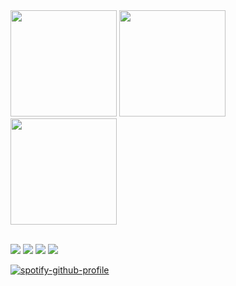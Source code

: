 
 <div>
 <img height="170em" src="https://s3.us-west-2.amazonaws.com/secure.notion-static.com/80fe180d-3ee8-4f87-b6f8-685748692bd0/prog.gif?X-Amz-Algorithm=AWS4-HMAC-SHA256&X-Amz-Credential=AKIAT73L2G45O3KS52Y5%2F20211021%2Fus-west-2%2Fs3%2Faws4_request&X-Amz-Date=20211021T023858Z&X-Amz-Expires=86400&X-Amz-Signature=5f5160b7e7b25556227f9e4614db3459794b16310ad257074919bb7d47083f36&X-Amz-SignedHeaders=host&response-content-disposition=filename%20%3D%22prog.gif%22"/>
  
 <img height="170em" src="https://s3.us-west-2.amazonaws.com/secure.notion-static.com/f8d5aa13-c534-491b-bd83-db9598b46a2a/mat.gif?X-Amz-Algorithm=AWS4-HMAC-SHA256&X-Amz-Credential=AKIAT73L2G45O3KS52Y5%2F20211021%2Fus-west-2%2Fs3%2Faws4_request&X-Amz-Date=20211021T024022Z&X-Amz-Expires=86400&X-Amz-Signature=46cd02085e1aef4af566b2c7b425df07129b7c05fd8f0357f53d7d40ad624dba&X-Amz-SignedHeaders=host&response-content-disposition=filename%20%3D%22mat.gif%22"/>
 
 <img height="170em" src="https://s3.us-west-2.amazonaws.com/secure.notion-static.com/f8d5aa13-c534-491b-bd83-db9598b46a2a/mat.gif?X-Amz-Algorithm=AWS4-HMAC-SHA256&X-Amz-Credential=AKIAT73L2G45O3KS52Y5%2F20210806%2Fus-west-2%2Fs3%2Faws4_request&X-Amz-Date=20210806T132914Z&X-Amz-Expires=86400&X-Amz-Signature=af69f1fa787c2bb37f3eeef7b240f3b35a8e82e890d83821f851712d7f9f8214&X-Amz-SignedHeaders=host&response-content-disposition=filename%20%3D%22mat.gif%22"/>
 

 </div><br>
 

  <a href="https://www.youtube.com/channel/UC4ZZGjr6iErkdvSytagUr8A" target="_blank"><img src="https://img.shields.io/badge/-Youtube-%23EA4335?style=for-the-badge&logo=youtube&logoColor=white" target="_blank"></a>
  <a href="https://www.instagram.com/joao_guilherme26/" target="_blank"><img src="https://img.shields.io/badge/-Instagram-%23E4405F?style=for-the-badge&logo=instagram&logoColor=white" target="_blank"></a>
  <a href = "mailto:joaoguilhermemendes@id.uff.br"><img src="https://img.shields.io/badge/-Gmail-%23333?style=for-the-badge&logo=gmail&logoColor=white" target="_blank"></a>
  <a href="https://www.linkedin.com/in/jo%C3%A3o-guilherme-porto-mendes-855098209/" target="_blank"><img src="https://img.shields.io/badge/-LinkedIn-%230077B5?style=for-the-badge&logo=linkedin&logoColor=white" target="_blank"></a> 


<div align="left" width="3">

[![spotify-github-profile](https://spotify-github-profile.vercel.app/api/view?uid=22u5sgcsp7bvy23iqjpv4vcbi&cover_image=true&theme=default)](https://github.com/kittinan/spotify-github-profile)
 
 </div>
